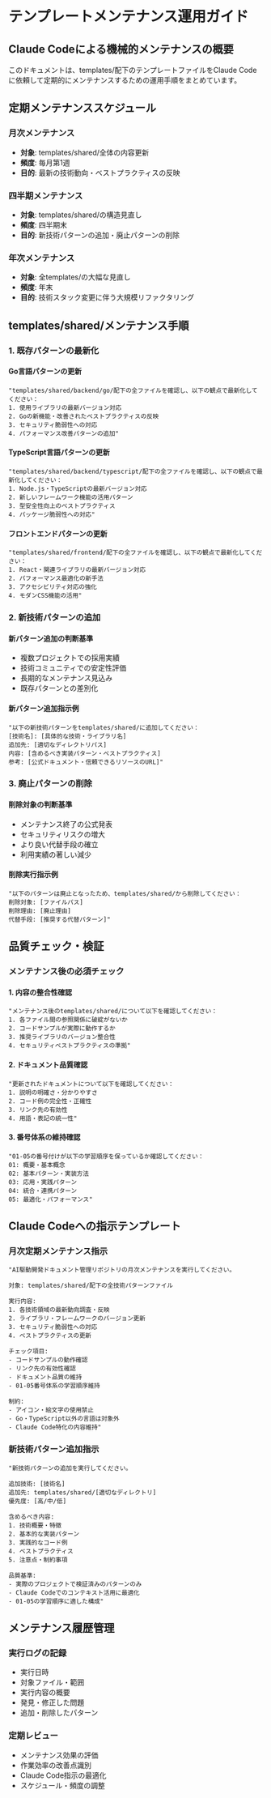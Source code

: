 # テンプレートメンテナンス運用ガイド

## Claude Codeによる機械的メンテナンスの概要

このドキュメントは、templates/配下のテンプレートファイルをClaude Codeに依頼して定期的にメンテナンスするための運用手順をまとめています。

## 定期メンテナンススケジュール

### 月次メンテナンス
- **対象**: templates/shared/全体の内容更新
- **頻度**: 毎月第1週
- **目的**: 最新の技術動向・ベストプラクティスの反映

### 四半期メンテナンス  
- **対象**: templates/shared/の構造見直し
- **頻度**: 四半期末
- **目的**: 新技術パターンの追加・廃止パターンの削除

### 年次メンテナンス
- **対象**: 全templates/の大幅な見直し
- **頻度**: 年末
- **目的**: 技術スタック変更に伴う大規模リファクタリング

## templates/shared/メンテナンス手順

### 1. 既存パターンの最新化

#### Go言語パターンの更新
```
"templates/shared/backend/go/配下の全ファイルを確認し、以下の観点で最新化してください：
1. 使用ライブラリの最新バージョン対応
2. Goの新機能・改善されたベストプラクティスの反映
3. セキュリティ脆弱性への対応
4. パフォーマンス改善パターンの追加"
```

#### TypeScript言語パターンの更新
```
"templates/shared/backend/typescript/配下の全ファイルを確認し、以下の観点で最新化してください：
1. Node.js・TypeScriptの最新バージョン対応
2. 新しいフレームワーク機能の活用パターン
3. 型安全性向上のベストプラクティス
4. パッケージ脆弱性への対応"
```

#### フロントエンドパターンの更新
```
"templates/shared/frontend/配下の全ファイルを確認し、以下の観点で最新化してください：
1. React・関連ライブラリの最新バージョン対応
2. パフォーマンス最適化の新手法
3. アクセシビリティ対応の強化
4. モダンCSS機能の活用"
```

### 2. 新技術パターンの追加

#### 新パターン追加の判断基準
- 複数プロジェクトでの採用実績
- 技術コミュニティでの安定性評価
- 長期的なメンテナンス見込み
- 既存パターンとの差別化

#### 新パターン追加指示例
```
"以下の新技術パターンをtemplates/shared/に追加してください：
[技術名]: [具体的な技術・ライブラリ名]
追加先: [適切なディレクトリパス]
内容: [含めるべき実装パターン・ベストプラクティス]
参考: [公式ドキュメント・信頼できるリソースのURL]"
```

### 3. 廃止パターンの削除

#### 削除対象の判断基準
- メンテナンス終了の公式発表
- セキュリティリスクの増大
- より良い代替手段の確立
- 利用実績の著しい減少

#### 削除実行指示例
```
"以下のパターンは廃止となったため、templates/shared/から削除してください：
削除対象: [ファイルパス]
削除理由: [廃止理由]
代替手段: [推奨する代替パターン]"
```

## 品質チェック・検証

### メンテナンス後の必須チェック

#### 1. 内容の整合性確認
```
"メンテナンス後のtemplates/shared/について以下を確認してください：
1. 各ファイル間の参照関係に破綻がないか
2. コードサンプルが実際に動作するか
3. 推奨ライブラリのバージョン整合性
4. セキュリティベストプラクティスの準拠"
```

#### 2. ドキュメント品質確認
```
"更新されたドキュメントについて以下を確認してください：
1. 説明の明確さ・分かりやすさ
2. コード例の完全性・正確性
3. リンク先の有効性
4. 用語・表記の統一性"
```

#### 3. 番号体系の維持確認
```
"01-05の番号付けが以下の学習順序を保っているか確認してください：
01: 概要・基本概念
02: 基本パターン・実装方法
03: 応用・実践パターン
04: 統合・連携パターン
05: 最適化・パフォーマンス"
```

## Claude Codeへの指示テンプレート

### 月次定期メンテナンス指示
```
"AI駆動開発ドキュメント管理リポジトリの月次メンテナンスを実行してください。

対象: templates/shared/配下の全技術パターンファイル

実行内容:
1. 各技術領域の最新動向調査・反映
2. ライブラリ・フレームワークのバージョン更新
3. セキュリティ脆弱性への対応
4. ベストプラクティスの更新

チェック項目:
- コードサンプルの動作確認
- リンク先の有効性確認
- ドキュメント品質の維持
- 01-05番号体系の学習順序維持

制約:
- アイコン・絵文字の使用禁止
- Go・TypeScript以外の言語は対象外
- Claude Code特化の内容維持"
```

### 新技術パターン追加指示
```
"新技術パターンの追加を実行してください。

追加技術: [技術名]
追加先: templates/shared/[適切なディレクトリ]
優先度: [高/中/低]

含めるべき内容:
1. 技術概要・特徴
2. 基本的な実装パターン
3. 実践的なコード例
4. ベストプラクティス
5. 注意点・制約事項

品質基準:
- 実際のプロジェクトで検証済みのパターンのみ
- Claude Codeでのコンテキスト活用に最適化
- 01-05の学習順序に適した構成"
```

## メンテナンス履歴管理

### 実行ログの記録
- 実行日時
- 対象ファイル・範囲
- 実行内容の概要
- 発見・修正した問題
- 追加・削除したパターン

### 定期レビュー
- メンテナンス効果の評価
- 作業効率の改善点識別
- Claude Code指示の最適化
- スケジュール・頻度の調整